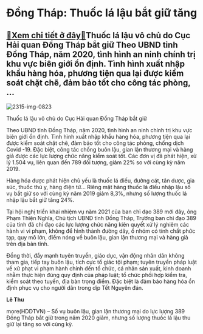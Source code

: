 Đồng Tháp: Thuốc lá lậu bắt giữ tăng
====================================

[:gift:Xem chi tiết ở đây:gift:](https://hddtvn.com/dong-thap-thuoc-la-lau-bat-giu-tang/)Thuốc lá lậu vô chủ do Cục Hải quan Đồng Tháp bắt giữ Theo UBND tỉnh Đồng Tháp, năm 2020, tình hình an ninh chính trị khu vực biên giới ổn định. Tình hình xuất nhập khẩu hàng hóa, phương tiện qua lại được kiểm soát chặt chẽ, đảm bảo tốt cho công tác phòng, …
------------------------------------------------------------------------------------------------------------------------------------------------------------------------------------------------------------------------------------------------------------------





![2315-img-0823](https://hddtvn.com/wp-content/uploads/2021/01/2315_IMG-0823-1.jpg "Đồng Tháp: Thuốc lá lậu bắt giữ tăng")


Thuốc lá lậu vô chủ do Cục Hải quan Đồng Tháp bắt giữ



Theo UBND tỉnh Đồng Tháp, năm 2020, tình hình an ninh chính trị khu vực biên giới ổn định. Tình hình xuất nhập khẩu hàng hóa, phương tiện qua lại được kiểm soát chặt chẽ, đảm bảo tốt cho công tác phòng, chống dịch Covid -19. Đặc biệt, công tác chống buôn lậu, gian lận thương mại và hàng giả được các lực lượng chức năng kiểm soát tốt. Các đơn vị đã phát hiện, xử lý 1.504 vụ, liên quan đến 789 đối tượng, giảm 22% so với cùng kỳ năm 2019.


Hàng hóa được phát hiện chủ yếu là thuốc lá điếu, đường cát, tân dược, gia súc, thuốc thú y, hàng điện tử… Riêng mặt hàng thuốc lá điếu nhập lậu số vụ bắt giữ so với cùng kỳ năm 2019 giảm 8,3%, nhưng số lượng thuốc lá nhập lậu bắt giữ tăng 24%.


Tại hội nghị triển khai nhiệm vụ năm 2021 của ban chỉ đạo 389 mới đây, ông Phạm Thiện Nghĩa, Chủ tịch UBND tỉnh Đồng Tháp, Trưởng ban chỉ đạo 389 của tỉnh đã chỉ đạo các lực lượng chức năng kiên quyết xử lý nghiêm các hành vi vi phạm, không để hình thành đường dây, ổ nhóm có tính chất phức tạp, quy mô lớn, điểm nóng về buôn lậu, gian lận thương mại và hàng giả trên địa bàn tỉnh.


Đồng thời, đẩy mạnh tuyên truyền, giáo dục, vận động nhân dân không tham gia, tiếp tay buôn lậu, tích cực tố giác tội phạm; tuyên truyền pháp luật về xử phạt vi phạm hành chính đến tổ chức, cá nhân sản xuất, kinh doanh nhằm thực hiện đúng quy định của pháp luật; tổ chức phối hợp kiểm tra, kiểm soát theo tuyến, địa bàn trọng điểm. Đặc biệt là đảm bảo hàng hóa ổn định phục vụ cho người dân trong dịp Tết Nguyên đán.




**Lê Thu**



more(HDDTVN) – Số vụ buôn lậu, gian lận thương mại do lực lượng 389 Đồng Tháp bắt giữ trong năm 2020 giảm, nhưng số lượng thuốc lá lậu thu giữ lại tăng so với cùng kỳ.

